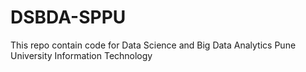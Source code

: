 # DSBDA-SPPU

This repo contain code for Data Science and Big Data Analytics Pune University Information Technology
